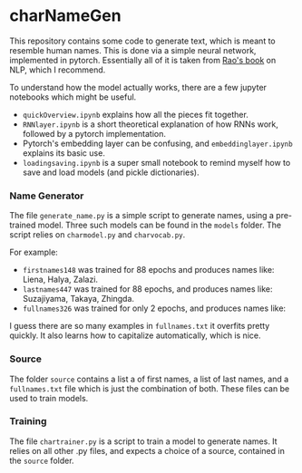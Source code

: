 # charNameGen
This repository contains some code to generate text, which is meant to resemble human names. This is done via a simple neural network, implemented in pytorch. Essentially all of it is taken from [Rao's book](https://www.amazon.com/Natural-Language-Processing-PyTorch-Applications/dp/1491978236) on NLP, which I recommend.

To understand how the model actually works, there are a few jupyter notebooks which might be useful.
- `quickOverview.ipynb` explains how all the pieces fit together.
- `RNNlayer.ipynb` is a short theoretical explanation of how RNNs work, followed by a pytorch implementation.
- Pytorch's embedding layer can be confusing, and `embeddinglayer.ipynb` explains its basic use.
- `loadingsaving.ipynb` is a super small notebook to remind myself how to save and load models (and pickle dictionaries).

### Name Generator
The file `generate_name.py` is a simple script to generate names, using a pre-trained model. Three such models can be found in the `models` folder. The script relies on `charmodel.py` and `charvocab.py`.

For example:
- `firstnames148` was trained for 88 epochs and produces names like: Liena, Halya, Zalazi.
- `lastnames447` was trained for 88 epochs, and produces names like: Suzajiyama, Takaya, Zhingda.
- `fullnames326` was trained for only 2 epochs, and produces names like: 

I guess there are so many examples in `fullnames.txt` it overfits pretty quickly. It also learns how to capitalize automatically, which is nice.


### Source
The folder `source` contains a list a of first names, a list of last names, and a `fullnames.txt` file which is just the combination of both.
These files can be used to train models.

### Training
The file `chartrainer.py` is a script to train a model to generate names. It relies on all other .py files, and expects a choice of a source, contained in the `source` folder.
